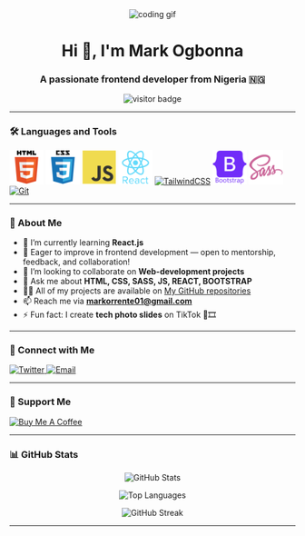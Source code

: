 <div align="center">
  <img src="https://media.giphy.com/media/qgQUggAC3Pfv687qPC/giphy.gif" width="250" alt="coding gif" decoding="sync"/>
</div>

<h1 align="center">Hi 👋, I'm Mark Ogbonna</h1>
<h3 align="center">A passionate frontend developer from Nigeria 🇳🇬</h3>

<div align="center">
  <img src="https://visitor-badge.laobi.icu/badge?page_id=markorrente01.markorrente01" alt="visitor badge"/>
</div>

---

### 🛠️ Languages and Tools

<p align="left">
  <a href="https://developer.mozilla.org/en-US/docs/Web/HTML" target="_blank"><img src="https://raw.githubusercontent.com/devicons/devicon/master/icons/html5/html5-original-wordmark.svg" width="60" height="60" alt="HTML" /></a>
  <a href="https://developer.mozilla.org/en-US/docs/Web/CSS" target="_blank"><img src="https://raw.githubusercontent.com/devicons/devicon/master/icons/css3/css3-original-wordmark.svg" width="60" height="60" alt="CSS" /></a>
  <a href="https://developer.mozilla.org/en-US/docs/Web/JavaScript" target="_blank"><img src="https://raw.githubusercontent.com/devicons/devicon/master/icons/javascript/javascript-original.svg" width="60" height="60" alt="JavaScript" /></a>
  <a href="https://reactjs.org/" target="_blank"><img src="https://raw.githubusercontent.com/devicons/devicon/master/icons/react/react-original-wordmark.svg" width="60" height="60" alt="React" /></a>
  <a href="https://tailwindcss.com/" target="_blank"><img src="https://www.vectorlogo.zone/logos/tailwindcss/tailwindcss-icon.svg" width="60" height="60" alt="TailwindCSS" /></a>
  <a href="https://getbootstrap.com" target="_blank"><img src="https://raw.githubusercontent.com/devicons/devicon/master/icons/bootstrap/bootstrap-plain-wordmark.svg" width="60" height="60" alt="Bootstrap" /></a>
  <a href="https://sass-lang.com" target="_blank"><img src="https://raw.githubusercontent.com/devicons/devicon/master/icons/sass/sass-original.svg" width="60" height="60" alt="SASS" /></a>
  <a href="https://git-scm.com/" target="_blank"><img src="https://www.vectorlogo.zone/logos/git-scm/git-scm-icon.svg" width="60" height="60" alt="Git" /></a>
</p>


---


### 🚀 About Me

- 🌱 I’m currently learning **React.js**
- 🤝 Eager to improve in frontend development — open to mentorship, feedback, and collaboration!
- 👯 I’m looking to collaborate on **Web-development projects**
- 💬 Ask me about **HTML, CSS, SASS, JS, REACT, BOOTSTRAP**
- 👨‍💻 All of my projects are available on [My GitHub repositories](https://github.com/markorrente01?tab=repositories)
- 📫 Reach me via **markorrente01@gmail.com**
- ⚡ Fun fact: I create **tech photo slides** on TikTok 📱🎞️

---

### 🔗 Connect with Me

<div align="left">
  <a href="https://twitter.com/markorrente01" target="_blank">
    <img src="https://img.shields.io/static/v1?message=Twitter&logo=twitter&label=&color=1DA1F2&logoColor=white&style=for-the-badge" alt="Twitter" />
  </a>
  <a href="mailto:markorrente01@gmail.com" target="_blank">
    <img src="https://img.shields.io/static/v1?message=Email&logo=gmail&label=&color=EA4335&logoColor=white&style=for-the-badge" alt="Email" />
  </a>
</div>

---


### 💖 Support Me

<p>
  <a href="https://www.buymeacoffee.com/markorrente01" target="_blank">
    <img src="https://cdn.buymeacoffee.com/buttons/v2/default-yellow.png" height="50" width="210" alt="Buy Me A Coffee" />
  </a>
</p>

---

### 📊 GitHub Stats

<p align="center">
  <img src="https://github-readme-stats.vercel.app/api?username=markorrente01&show_icons=true&theme=radical" alt="GitHub Stats" />
</p>

<p align="center">
  <img src="https://github-readme-stats.vercel.app/api/top-langs/?username=markorrente01&layout=compact&theme=tokyonight" alt="Top Languages" />
</p>

<p align="center">
  <img src="https://streak-stats.demolab.com?user=markorrente01&theme=dark&hide_border=false" alt="GitHub Streak" />
</p>

---


